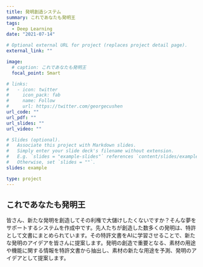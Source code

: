 ```yaml
---
title: 発明創造システム
summary: これであなたも発明王
tags:
  - Deep Learning
date: "2021-07-14"

# Optional external URL for project (replaces project detail page).
external_link: ""

image:
  # caption: これであなたも発明王
  focal_point: Smart

# links:
#   - icon: twitter
#     icon_pack: fab
#     name: Follow
#     url: https://twitter.com/georgecushen
url_code: ""
url_pdf: ""
url_slides: ""
url_video: ""

# Slides (optional).
#   Associate this project with Markdown slides.
#   Simply enter your slide deck's filename without extension.
#   E.g. `slides = "example-slides"` references `content/slides/example-slides.md`.
#   Otherwise, set `slides = ""`.
slides: example

type: project
---
```

## これであなたも発明王

皆さん、新たな発明を創造してその利権で大儲けしたくないですか？そんな夢をサポートするシステムを作成中です。先人たちが創造した数多くの発明は、特許として文書にまとめられています。その特許文書をAIに学習させることで、新たな発明のアイデアを皆さんに提案します。発明の創造で重要となる、素材の用途や機能に関する情報を特許文書から抽出し、素材の新たな用途を予測、発明のアイデアとして提案します。